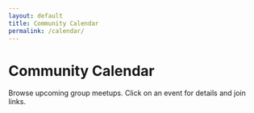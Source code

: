 ```yaml
---
layout: default
title: Community Calendar
permalink: /calendar/
---
```


# Community Calendar

<div id="calendar"></div>

<p>Browse upcoming group meetups. Click on an event for details and join links.</p>

<link href='https://cdn.jsdelivr.net/npm/fullcalendar@6.1.11/index.global.min.css' rel='stylesheet' />
<script src='https://cdn.jsdelivr.net/npm/fullcalendar@6.1.11/index.global.min.js'></script>
<script src="/assets/js/calendar.js"></script> 